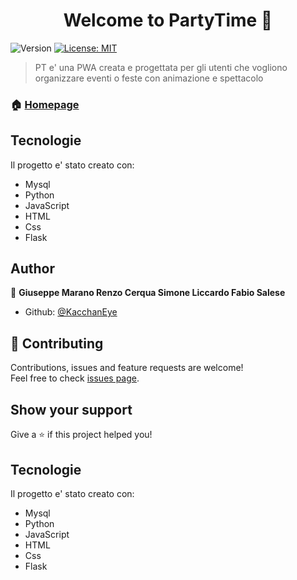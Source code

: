 <h1 align="center">Welcome to PartyTime 👋</h1>
<p>
  <img alt="Version" src="https://img.shields.io/badge/version-1.0-blue.svg?cacheSeconds=2592000" />
  <a href="#" target="_blank">
    <img alt="License: MIT" src="https://img.shields.io/badge/License-MIT-yellow.svg" />
  </a>
</p>

> PT e' una PWA creata e progettata per gli utenti che vogliono organizzare eventi o feste con animazione e spettacolo

### 🏠 [Homepage](https://github.com/KacchanEye/PartyTime)


## Tecnologie
Il progetto e' stato creato con:
* Mysql
* Python
* JavaScript
* HTML
* Css
* Flask

## Author

👤 **Giuseppe Marano Renzo Cerqua Simone Liccardo Fabio Salese**

* Github: [@KacchanEye](https://github.com/KacchanEye)

## 🤝 Contributing

Contributions, issues and feature requests are welcome!<br />Feel free to check [issues page](https://github.com/KacchanEye/PartyTime/issues). 

## Show your support

Give a ⭐️ if this project helped you!



## Tecnologie
Il progetto e' stato creato con:
* Mysql
* Python
* JavaScript
* HTML
* Css
* Flask
